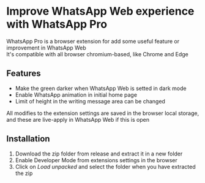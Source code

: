 # Improve WhatsApp Web experience with WhatsApp Pro
WhatsApp Pro is a browser extension for add some useful feature or improvement in WhatsApp Web  
It's compatible with all browser chromium-based, like Chrome and Edge
## Features
- Make the green darker when WhatsApp Web is setted in dark mode
- Enable WhatsApp animation in initial home page
- Limit of height in the writing message area can be changed  
  
All modifies to the extension settings are saved in the browser local storage, and these are live-apply in WhatsApp Web if this is open
## Installation
1) Download the zip folder from release and extract it in a new folder
2) Enable Developer Mode from extensions settings in the browser
3) Click on _Load unpacked_ and select the folder when you have extracted the zip

